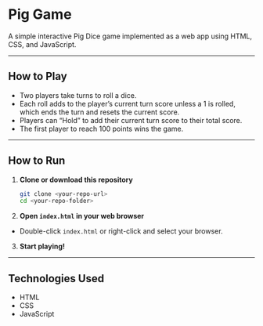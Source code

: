 # Pig Game

A simple interactive Pig Dice game implemented as a web app using HTML, CSS, and JavaScript.

---

## How to Play

- Two players take turns to roll a dice.  
- Each roll adds to the player’s current turn score unless a 1 is rolled, which ends the turn and resets the current score.  
- Players can “Hold” to add their current turn score to their total score.  
- The first player to reach 100 points wins the game.

---

## How to Run

1. **Clone or download this repository**

    ```bash
    git clone <your-repo-url>
    cd <your-repo-folder>
    ```

2. **Open `index.html` in your web browser**

- Double-click `index.html` or right-click and select your browser.

3. **Start playing!**

---

## Technologies Used

- HTML  
- CSS  
- JavaScript  

